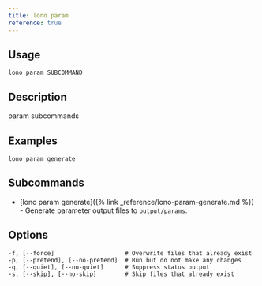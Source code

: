 ```yaml
---
title: lono param
reference: true
---
```


## Usage

    lono param SUBCOMMAND

## Description

param subcommands

## Examples

    lono param generate

## Subcommands

* [lono param generate]({% link _reference/lono-param-generate.md %}) - Generate parameter output files to `output/params`.

## Options

```
-f, [--force]                    # Overwrite files that already exist
-p, [--pretend], [--no-pretend]  # Run but do not make any changes
-q, [--quiet], [--no-quiet]      # Suppress status output
-s, [--skip], [--no-skip]        # Skip files that already exist
```

